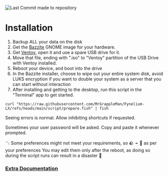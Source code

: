![Last Commit made to repository](https://img.shields.io/github/last-commit/MrGrappleMan/Fynelium-LX?style=for-the-badge)

# Installation

1. Backup ALL your data on the disk
2. Get the [Bazzite](https://bazzite.gg/#image-picker) GNOME image for your hardware.
3. Get [Ventoy](https://github.com/ventoy/Ventoy/releases/latest), open it and use a spare USB drive for it.
4. Move that file, ending with ".iso" to "Ventoy" partition of the USB Drive with Ventoy installed.
5. Reboot your device, and boot into the drive
6. In the Bazzite installer, choose to wipe out your entire system disk, avoid LUKS encryption if you want to double your system as a server that you can start without interaction
7. After installing and getting to the desktop, run this script in the "Terminal" app to get started.

```
curl "https://raw.githubusercontent.com/MrGrappleMan/Fynelium-LX/refs/heads/main/script/prepare.fish" | fish

```

Seeing errors is normal. Allow inhibiting shortcuts if requested.

Sometimes your user password will be asked. Copy and paste it whenever prompted.

〽️ Some preferences might not meet your requirements, so 🪨 ➛ 🗿 as per your preferences
You may edit them only after the reboot, as doing so during the script runs can result in a disaster 🤯

### [Extra Documentation](notion.so/Bazzite-27642d161cf980a5a844e08f156d5950?source=copy_link)
